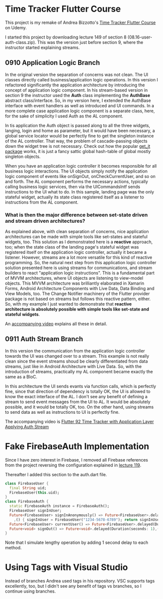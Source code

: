 # Time Tracker Flutter Course

This project is my remake of Andrea Bizzotto's [Time Tracker Flutter Course](https://github.com/bizz84/time_tracker_flutter_course) on Udemy.

I started this project by downloading lecture 149 of section 8 (08.16-user-auth-class.zip).
This was the version just before section 9, where the instructor started explaining streams.

## 0910 Application Logic Branch
In the original version the separation of concerns was not clean. The UI classes directly called business/application logic operations.
In this version I refactored significantly the application architecture by introducing the concept of application logic component. In his stream-based version in section 9 the instructor used the **Auth** class implementing the **AuthBase** abstract class/interface. So, in my version here, I extended the AuthBase interface with event handlers as well as introduced and UI commands. 
In a more complete case application logic component is a separate class, here, for the sake of simplicity I used Auth as the AL component.

In tis application the Auth object is passed along to all the three widgets, langing, login and home as parameter, but it would have been necessary, a global service locator would be perfectly fine to get the singleton instance of the AL controller. That way, the problem of cascade-passing objects down the widget tree is not necessary. Check out how the popular [get_it package](https://pub.dev/packages/get_it) works, it is just a fancy sattic global hash-table of global mostly singleton objects.

When you have an application logic controller it becomes responsible for all business logic interactions. The UI objects simply notify the application logic component of events like onSignOut, onCheckCurrentUser, and so on and forth. The AL component performs the necessary actions, typically calling business logic services, then via the UICommandsIntf sends instructions to the UI what to do. In this sample, landing page was the only stateful widget, actually its state class registered itself as a listener to instructions from the AL component.

### What is then the major difference between set-state driven and stream driven architectures?
As explained above, with clean separation of concerns, nice application architectures can be made with simple tools like set-states and stateful widgets, too. 
This solution as I demonstrated here is a **reactive** approach, too; when the state class of the landing page's stateful widget was registered itself on the application logic controller, actually it became a listener. However, streams are a lot more versatile for this kind of reactive programming. So, the natural next step from this application logic controller solution presented here is using streams for communications, and stream builders to react "application logic instructions".
This is a fundamental part of MVVM architectures, where UI objects are listening to view-model objects. This MVVM architecture was brilliantly elaborated in Xamarin Forms, Android Architecture Components with Live Data, Data Binding and View Models, too. The Change Notifier machinery of the Flutter provider package is not based on streams but follows this reactive pattern, either.
So, with my example I just wanted to demonstrate that **reactive architecture is absolutely possible with simple tools like set-state and stateful widgets**.

An [accompanying video](https://youtu.be/fpwh9eGqtBk) explains all these in detail.

## 0911 Auth Stream Branch

In this version the communication from the application logic controller towards the UI was changed over to a stream. This example is not really clean since the event streams shoud be clearly differentiated from data streams, just like in Android Architecture with Live Data. So, with the introduction of streams, practically my AL component became exactly the same as a BloC.

In this architecture the UI sends evants via function calls, which is perfectly fine, since that direction of dependency is totally OK, the UI is allowed to know the exact interface of the AL. I don't see any benefit of defining a stream to send event messages from the UI to AL. It would be absolutely possible, and it would be totally OK, too. On the other hand, using streams to send data as well as instructions to UI is perfectly fine. 

The accompanying video is [Flutter 92 Time Tracker with Application Layer Applying Auth Stream](https://youtu.be/Bimbj2EHlA8)

# Fake FirebaseAuth Implementation
Since I have zero interest in Firebase, I removed all Firebase references from the project reversing the configuration explained in [lecture 119](https://www.udemy.com/course/flutter-firebase-build-a-complete-app-for-ios-android/learn/lecture/13910906).

Thereafter I added this section to the auth.dart file.

```dart
class FirebaseUser {
  final String uid;
  FirebaseUser(this.uid);
}
class FirebaseAuth {
  static FirebaseAuth instance = FirebaseAuth();
  FirebaseUser signInUser;
  Future<FirebaseUser> signInAnonymously() => Future<FirebaseUser>.delayed(Duration(seconds: 1)
    ,() { signInUser = FirebaseUser("1234-5678-6789"); return signInUser;});
  Future<FirebaseUser> currentUser() => Future<FirebaseUser>.delayed(Duration(seconds: 1),() => signInUser);
  Future<void> signOut() => Future<void>.delayed(Duration(seconds: 1),(){signInUser = null;});
}
```
Note that I simulate lengthy operation by adding 1 second delay to each method.

# Using Tags with Visual Studio
Instead of branches Andrea used tags in his repository. VSC supports tags excellently, too, but I didn't see any benefit of tags vs branches, so I continue using branches.
